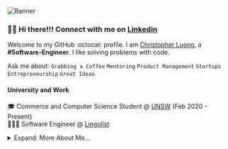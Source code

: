 ![Banner](https://raw.github.com/jhingun1/jhingun1/master/Chingun1.png)

### 👋🏼 Hi there!!! Connect with me on [Linkedin](https://www.linkedin.com/in/christopherluong3)

Welcome to my GitHub :octocat: profile. I am [Christopher Luong](https://www.linkedin.com/in/christopherluong3), a **#Software-Engineer**. I like solving problems with code.

Ask me about: `Grabbing a Coffee` `Mentoring` `Product Management` `Startups` `Entrepreneurship` `Great Ideas`

#### University and Work

🎓 Commerce and Computer Science Student @ [UNSW](https://www.unsw.edu.au) (Feb 2020 - Present)  
👨🏼‍💻 Software Engineer @ [Lingolist](https://www.lingolist.com.au/)


<details>

<summary>Expand: More About Me...</summary>

<p>

```javascript
const Chris = {
  code: [JavaScript, TypeScript, Ruby, Python, C],
  tools: [React, Node.js, Firebase, Strapi, Ghost, GitHub, AWS, GCP],
  architecture: ["microservices", "event-driven", "layered"],
  techCommunities: {
    coorganizer: "UNSW CSESOC",
    mentor: ["Student Peer Mentor", "Local Hackathon(s) Mentor", "IT Director"],
  },
  challenge: "This year, I want to launch Lingo List, learn React, and understand production monitoring KPIs.",
};
```

#### Recent Projects

#### 🌏 UNSW Business Society website

<a href="https://www.unswbsoc.com/">
    <img align="left" src="https://raw.github.com/jhingun1/jhingun1/master/images/Tomyo.png" width="300">
</a>
UNSW Business Society is the largest society at the University of New South Wales with over 11,000 members and the society hosts 75+ events every year. These events are aimed at fostering the devlopment of students from the Business School by enhancing their social, personal and professional skills.

I used Webflow to create the website and make it responsive with my co-director and Godadddy to host it. The website contains multiple pages showcasing different aspects of the society including a blog page to give students information on various topics and a signup page to allow people to signup to the mailing list.
</p>
<p>

####  💵 Lingo List

<a href="https://www.lingolist.com.au/">
	<img align="left" src="https://raw.github.com/jhingun1/jhingun1/master/images/Erxes.png" width="300">
</a>

[Lingo List](https://www.Lingolist.com.au/) is a
</p>
